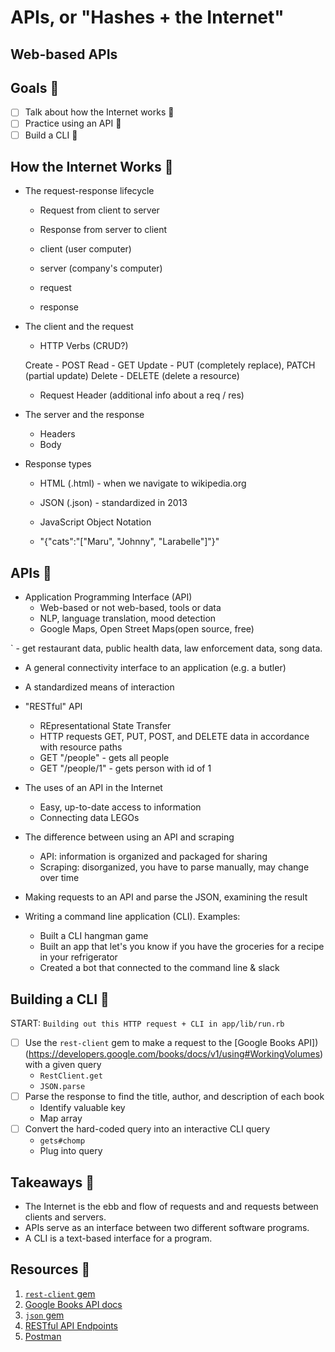 # APIs, or "Hashes + the Internet"

## Web-based APIs

## Goals 🦁

- [ ] Talk about how the Internet works 🧭
- [ ] Practice using an API 🧱
- [ ] Build a CLI 📮

## How the Internet Works 🧭

- The request-response lifecycle
  - Request from client to server
  - Response from server to client

  - client (user computer)
  - server (company's computer)
  - request
  - response


- The client and the request
  - HTTP Verbs (CRUD?)

  Create - POST
  Read - GET
  Update - PUT (completely replace), PATCH (partial update)
  Delete - DELETE (delete a resource)

  - Request Header (additional info about a req / res)




- The server and the response
  - Headers
  - Body 


- Response types
  - HTML (.html) - when we navigate to wikipedia.org
  - JSON (.json) - standardized in 2013

  - JavaScript Object Notation
  - "{"cats":\"["Maru", "Johnny", "Larabelle"]\"}"

## APIs 🧱

- Application Programming Interface (API)
  - Web-based or not web-based, tools or data
  - NLP, language translation, mood detection
  - Google Maps, Open Street Maps(open source, free)

` - get restaurant data, public health data, law enforcement data,
    song data. 

  - A general connectivity interface to an application (e.g. a butler)
  - A standardized means of interaction
- "RESTful" API
  - REpresentational State Transfer
  - HTTP requests GET, PUT, POST, and DELETE data in accordance with resource paths
  - GET "/people" - gets all people
  - GET "/people/1" - gets person with id of 1




- The uses of an API in the Internet
  - Easy, up-to-date access to information
  - Connecting data LEGOs
- The difference between using an API and scraping
  - API: information is organized and packaged for sharing
  - Scraping: disorganized, you have to parse manually, may change over time
- Making requests to an API and parse the JSON, examining the result
- Writing a command line application (CLI). Examples:
  - Built a CLI hangman game
  - Built an app that let's you know if you have the groceries for a recipe in your refrigerator
  - Created a bot that connected to the command line & slack

## Building a CLI 📮

START: `Building out this HTTP request + CLI in app/lib/run.rb`

- [ ] Use the `rest-client` gem to make a request to the [Google Books API])(https://developers.google.com/books/docs/v1/using#WorkingVolumes) with a given query
  - `RestClient.get`
  - `JSON.parse`
- [ ] Parse the response to find the title, author, and description of each book
  - Identify valuable key
  - Map array
- [ ] Convert the hard-coded query into an interactive CLI query
  - `gets#chomp`
  - Plug into query


## Takeaways 🐋

- The Internet is the ebb and flow of requests and and requests between clients and servers.
- APIs serve as an interface between two different software programs.
- A CLI is a text-based interface for a program.

## Resources 💎

1. [`rest-client` gem](https://github.com/rest-client/rest-client#usage-raw-url)
2. [Google Books API docs](https://developers.google.com/books/docs/v1/using#WorkingVolumes)
3. [`json` gem](https://ruby-doc.org/stdlib-2.0.0/libdoc/json/rdoc/JSON.html#method-i-parse)
4. [RESTful API Endpoints](https://guides.rubyonrails.org/routing.html#crud-verbs-and-actions)
5. [Postman](https://www.getpostman.com/)

